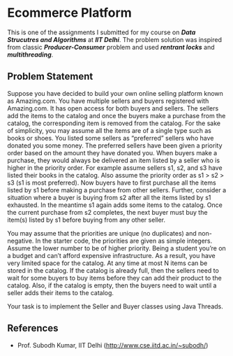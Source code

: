 # Ecommerce Platform

This is one of the assignments I submitted for my course on ***Data Strucutres and Algorithms*** at ***IIT Delhi***. The problem solution was inspired from classic ***Producer-Consumer*** problem and used ***rentrant locks*** and ***multithreading***.

## Problem Statement

Suppose you have decided to build your own online selling platform known as Amazing.com. You have multiple sellers and buyers registered with Amazing.com. It has open access for both buyers and sellers. The sellers add the items to the catalog and once the buyers make a purchase from the catalog, the corresponding item is removed from the catalog. For the sake of simplicity, you may assume all the items are of a single type such as books or shoes. You listed some sellers as “preferred” sellers who have donated you some money. The preferred sellers have been given a priority order based on the amount they have donated you. When buyers make a purchase, they would always be delivered an item listed by a seller who is higher in the priority order. For example assume sellers s1, s2, and s3 have listed their books in the catalog. Also assume the priority order as s1 > s2 > s3 (s1 is most preferred). Now buyers have to first purchase all the items listed by s1 before making a purchase from other sellers. Further, consider a situation where a buyer is buying from s2 after all the items listed by s1 exhausted. In the meantime s1 again adds some items to the catalog. Once the current purchase from s2 completes, the next buyer must buy the item(s) listed by s1 before buying from any other seller. 

You may assume that the priorities are unique (no duplicates) and non-negative. In the starter code, the priorities are given as simple integers. Assume the lower number to be of higher priority. Being a student you’re on a budget and can’t afford expensive infrastructure. As a result, you have very limited space for the catalog. At any time at most N items can be stored in the catalog. If the catalog is already full, then the sellers need to wait for some buyers to buy items before they can add their product to the catalog. Also, if the catalog is empty, then the buyers need to wait until a seller adds their items to the catalog.

Your task is to implement the Seller and Buyer classes using Java Threads.

## References
- Prof. Subodh Kumar, IIT Delhi (http://www.cse.iitd.ac.in/~subodh/)
